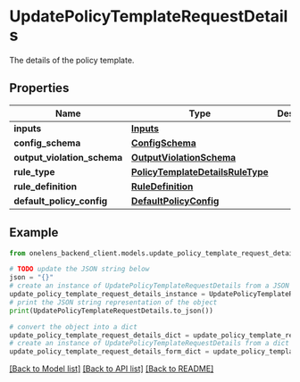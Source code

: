 # UpdatePolicyTemplateRequestDetails

The details of the policy template.

## Properties

Name | Type | Description | Notes
------------ | ------------- | ------------- | -------------
**inputs** | [**Inputs**](Inputs.md) |  | [optional] 
**config_schema** | [**ConfigSchema**](ConfigSchema.md) |  | [optional] 
**output_violation_schema** | [**OutputViolationSchema**](OutputViolationSchema.md) |  | [optional] 
**rule_type** | [**PolicyTemplateDetailsRuleType**](PolicyTemplateDetailsRuleType.md) |  | [optional] 
**rule_definition** | [**RuleDefinition**](RuleDefinition.md) |  | [optional] 
**default_policy_config** | [**DefaultPolicyConfig**](DefaultPolicyConfig.md) |  | [optional] 

## Example

```python
from onelens_backend_client.models.update_policy_template_request_details import UpdatePolicyTemplateRequestDetails

# TODO update the JSON string below
json = "{}"
# create an instance of UpdatePolicyTemplateRequestDetails from a JSON string
update_policy_template_request_details_instance = UpdatePolicyTemplateRequestDetails.from_json(json)
# print the JSON string representation of the object
print(UpdatePolicyTemplateRequestDetails.to_json())

# convert the object into a dict
update_policy_template_request_details_dict = update_policy_template_request_details_instance.to_dict()
# create an instance of UpdatePolicyTemplateRequestDetails from a dict
update_policy_template_request_details_form_dict = update_policy_template_request_details.from_dict(update_policy_template_request_details_dict)
```
[[Back to Model list]](../README.md#documentation-for-models) [[Back to API list]](../README.md#documentation-for-api-endpoints) [[Back to README]](../README.md)


